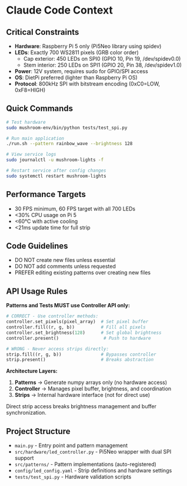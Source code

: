 # Claude Code Context

## Critical Constraints
- **Hardware**: Raspberry Pi 5 only (Pi5Neo library using spidev)
- **LEDs**: Exactly 700 WS2811 pixels (GRB color order)
  - Cap exterior: 450 LEDs on SPI0 (GPIO 10, Pin 19, /dev/spidev0.0)
  - Stem interior: 250 LEDs on SPI1 (GPIO 20, Pin 38, /dev/spidev1.0)
- **Power**: 12V system, requires sudo for GPIO/SPI access
- **OS**: DietPi preferred (lighter than Raspberry Pi OS)
- **Protocol**: 800kHz SPI with bitstream encoding (0xC0=LOW, 0xF8=HIGH)

## Quick Commands
```bash
# Test hardware
sudo mushroom-env/bin/python tests/test_spi.py

# Run main application
./run.sh --pattern rainbow_wave --brightness 128

# View service logs
sudo journalctl -u mushroom-lights -f

# Restart service after config changes
sudo systemctl restart mushroom-lights
```

## Performance Targets
- 30 FPS minimum, 60 FPS target with all 700 LEDs
- <30% CPU usage on Pi 5
- <60°C with active cooling
- <21ms update time for full strip

## Code Guidelines
- DO NOT create new files unless essential
- DO NOT add comments unless requested
- PREFER editing existing patterns over creating new files

## API Usage Rules
**Patterns and Tests MUST use Controller API only:**
```python
# CORRECT - Use controller methods:
controller.set_pixels(pixel_array)  # Set pixel buffer
controller.fill((r, g, b))          # Fill all pixels
controller.set_brightness(128)      # Set global brightness
controller.present()                 # Push to hardware

# WRONG - Never access strips directly:
strip.fill((r, g, b))               # Bypasses controller
strip.present()                     # Breaks abstraction
```

**Architecture Layers:**
1. **Patterns** → Generate numpy arrays only (no hardware access)
2. **Controller** → Manages pixel buffer, brightness, and coordination
3. **Strips** → Internal hardware interface (not for direct use)

Direct strip access breaks brightness management and buffer synchronization.

## Project Structure
- `main.py` - Entry point and pattern management
- `src/hardware/led_controller.py` - Pi5Neo wrapper with dual SPI support
- `src/patterns/` - Pattern implementations (auto-registered)
- `config/led_config.yaml` - Strip definitions and hardware settings
- `tests/test_spi.py` - Hardware validation scripts
